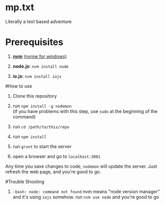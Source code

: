 # mp.txt
Literally a text based adventure

# Prerequisites

 1. [**nvm**](https://github.com/creationix/nvm) [(nvmw for windows)](https://github.com/hakobera/nvmw)

 2. **node.js:** `nvm install node`

 3. **io.js:** `nvm install iojs`

#How to use

 1. Clone this repository

 2. run `npm install -g nodemon`  
    (if you have problems with this step, use `sudo` at the beginning of the command)

 3. run `cd /path/to/this/repo`

 4. run `npm install`

 5. run `grunt` to start the server

 6. open a browser and go to `localhost:3001`

Any time you save changes to code, `nodemon` will update the server.
Just refresh the web page, and you're good to go.

#Trouble Shooting

 1. `-bash: node: command not found` nvm means "node version manager" and it's using `iojs` somehow. run `nvm use node` and you're good to go
